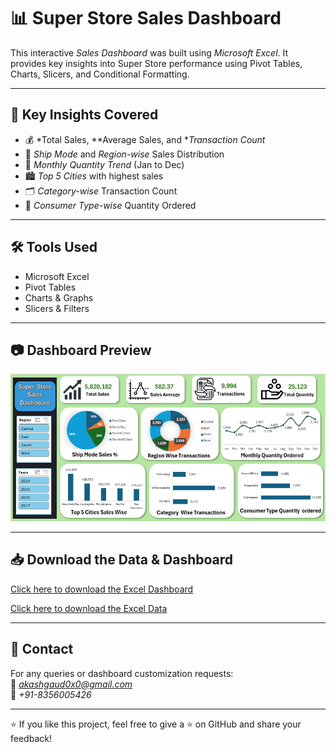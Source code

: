 # 📊 Super Store Sales Dashboard

This interactive *Sales Dashboard* was built using *Microsoft Excel*. It provides key insights into Super Store performance using Pivot Tables, Charts, Slicers, and Conditional Formatting.

---

## 📌 Key Insights Covered

- 💰 *Total Sales, **Average Sales, and **Transaction Count*
- 🚚 *Ship Mode* and *Region-wise* Sales Distribution
- 📆 *Monthly Quantity Trend* (Jan to Dec)
- 🏙 *Top 5 Cities* with highest sales
- 🗂 *Category-wise* Transaction Count
- 👥 *Consumer Type-wise* Quantity Ordered

---

## 🛠 Tools Used

- Microsoft Excel
- Pivot Tables
- Charts & Graphs
- Slicers & Filters

---

## 📷 Dashboard Preview

![Super Store Dashboard Preview](images/superstore-dashboard-preview.png)


---

## 📥 Download the Data & Dashboard

[Click here to download the Excel Dashboard ](SuperStoreDashboard.xlsx)

[Click here to download the Excel Data](SuperstoreData.xlsx)



---

## 📧 Contact

For any queries or dashboard customization requests:  
📩 *akashgaud0x0@gmail.com*  
📱 *+91-8356005426*

---

⭐ If you like this project, feel free to give a ⭐ on GitHub and share your feedback!
